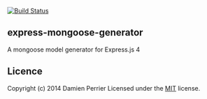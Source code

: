 [![Build Status](https://travis-ci.org/DamienP33/express-mongoose-generator.svg)](https://travis-ci.org/DamienP33/express-mongoose-generator)
## express-mongoose-generator

A mongoose model generator for Express.js 4

## Licence

Copyright (c) 2014 Damien Perrier
Licensed under the [MIT](LICENSE) license.
